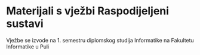 # Materijali s vježbi Raspodijeljeni sustavi

Vježbe se izvode na 1. semestru diplomskog studija Informatike na Fakultetu Informatike u Puli
